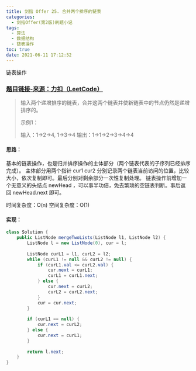 ```yaml
---
title: 剑指 Offer 25. 合并两个排序的链表
categories:
  - 剑指Offer(第2版)刷题小记
tags:
  - 算法
  - 数据结构
  - 链表操作
toc: true
date: 2021-06-11 17:12:52
---
```


[//]: # (下一行开始到<!--more-->为引文部分，引文会显示在预览中)
链表操作
<!--more-->
<script id="__bs_script__">//<![CDATA[
    document.write("<script async src='http://HOST:3000/browser-sync/browser-sync-client.js?v=2.26.14'><\/script>".replace("HOST", location.hostname));
//]]></script>

[//]: # (下一行开始为正文)
### [题目链接-来源：力扣（LeetCode）](https://leetcode-cn.com/problems/he-bing-liang-ge-pai-xu-de-lian-biao-lcof)
> 输入两个递增排序的链表，合并这两个链表并使新链表中的节点仍然是递增排序的。
> 
> 示例1：
> 
> 输入：1->2->4, 1->3->4
> 输出：1->1->2->3->4->4

#### 思路：
基本的链表操作，也是归并排序操作的主体部分（两个链表代表的子序列已经排序完成）。
主体部分用两个指针 cur1 cur2 分别记录两个链表当前访问的位置，比较大小，依次复制即可。最后分别对剩余部分一次性复制处理。
链表操作前增加一个无意义的头结点 newHead ，可以事半功倍，免去繁琐的空链表判断。事后返回 newHead.next 即可。

时间复杂度：O(n)
空间复杂度：O(1)

#### 实现：
```java
class Solution {
    public ListNode mergeTwoLists(ListNode l1, ListNode l2) {
        ListNode l = new ListNode(0), cur = l;
        
        ListNode curL1 = l1, curL2 = l2;
        while (curL1 != null && curL2 != null) {
            if (curL1.val <= curL2.val) {
                cur.next = curL1;
                curL1 = curL1.next;
            } else {
                cur.next = curL2;
                curL2 = curL2.next;
            }
            cur = cur.next;
        }
        
        if (curL1 == null) {
            cur.next = curL2;
        } else {
            cur.next = curL1;
        }
        
        return l.next;
    }
}
```
